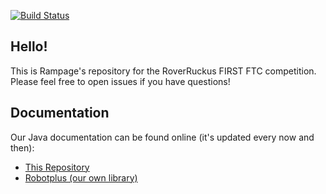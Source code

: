 [![Build Status](https://travis-ci.org/MICDSRobotics-9911/RoverRuckus2018-2019.svg?branch=master)](https://travis-ci.org/MICDSRobotics-9911/RoverRuckus2018-2019)

## Hello!
This is Rampage's repository for the RoverRuckus FIRST FTC competition. Please feel free to open issues if you have questions!

## Documentation
Our Java documentation can be found online (it's updated every now and then):
- [This Repository](https://filestore.amtstl.xyz/roverruckusdocs/)
- [Robotplus (our own library)](https://filestore.amtstl.xyz/robotplusdoc/)
